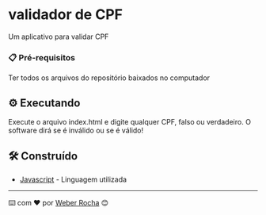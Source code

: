 # validador de CPF

Um aplicativo para validar CPF

### 📋 Pré-requisitos

Ter todos os arquivos do repositório baixados no computador

## ⚙️ Executando

Execute o arquivo index.html e digite qualquer CPF, falso ou verdadeiro. O software dirá se é inválido ou se é válido!

## 🛠️ Construído

* [Javascript](https://developer.mozilla.org/pt-BR/docs/Web/JavaScript) - Linguagem utilizada

---
⌨️ com ❤️ por [Weber Rocha](https://weberrocha.com) 😊

